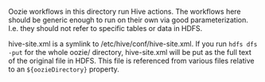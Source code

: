 Oozie workflows in this directory run Hive actions. The workflows
here should be generic enough to run on their own via good
parameterization.  I.e. they should not refer to specific tables
or data in HDFS.

hive-site.xml is a symlink to /etc/hive/conf/hive-site.xml.  If you
run ```hdfs dfs -put``` for the whole oozie/ directory, hive-site.xml
will be put as the full text of the original file in HDFS.
This file is referenced from various files relative to an ```${oozieDirectory}```
property.
